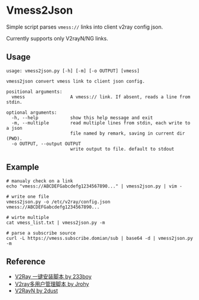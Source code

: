 # Vmess2Json

Simple script parses `vmess://` links into client v2ray config json.

Currently supports only V2rayN/NG links.

## Usage
```
usage: vmess2json.py [-h] [-m] [-o OUTPUT] [vmess]

vmess2json convert vmess link to client json config.

positional arguments:
  vmess                 A vmess:// link. If absent, reads a line from stdin.

optional arguments:
  -h, --help            show this help message and exit
  -m, --multiple        read multiple lines from stdin, each write to a json
                        file named by remark, saving in current dir (PWD).
  -o OUTPUT, --output OUTPUT
                        write output to file. default to stdout
```

## Example
```
# manualy check on a link
echo "vmess://ABCDEFGabcdefg1234567890..." | vmess2json.py | vim -

# write one file
vmess2json.py -o /etc/v2ray/config.json vmess://ABCDEFGabcdefg1234567890...

# wirte multiple
cat vmess_list.txt | vmess2json.py -m

# parse a subscribe source
curl -L https://vmess.subscribe.domian/sub | base64 -d | vmess2json.py -m
```

## Reference
 * [V2Ray 一键安装脚本 by 233boy](https://github.com/233boy/v2ray)
 * [V2ray多用户管理脚本 by Jrohy](https://github.com/Jrohy/multi-v2ray)
 * [V2RayN by 2dust](https://github.com/2dust/v2rayN/blob/master/v2rayN/v2rayN/Handler/V2rayConfigHandler.cs)

